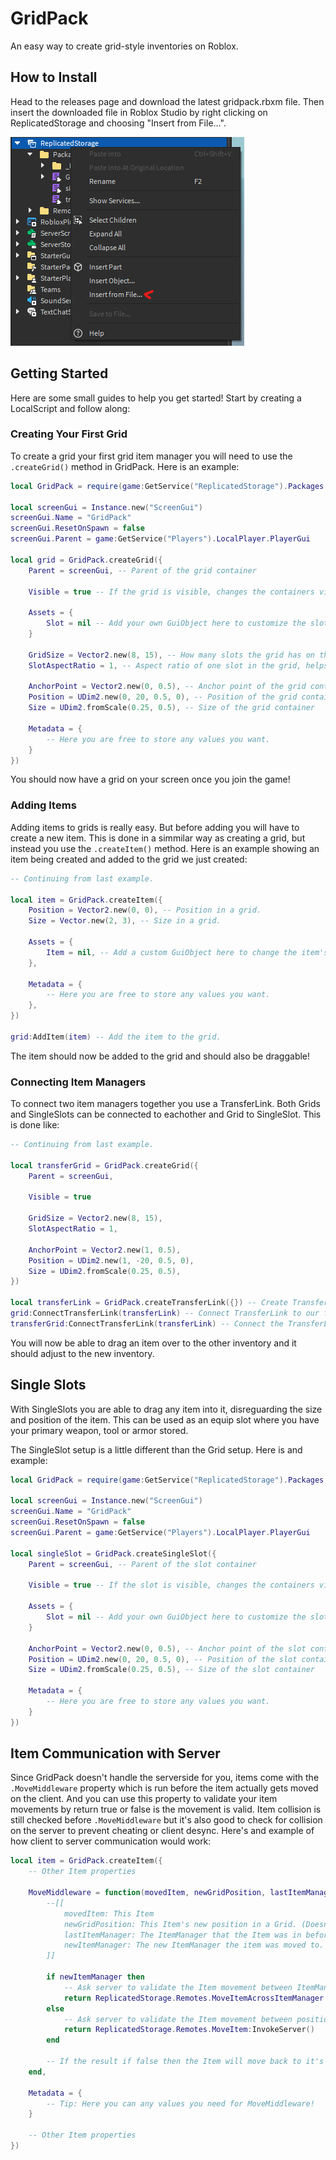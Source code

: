 # GridPack
An easy way to create grid-style inventories on Roblox.

## How to Install
Head to the releases page and download the latest gridpack.rbxm file.
Then insert the downloaded file in Roblox Studio by right clicking on ReplicatedStorage and choosing "Insert from File...".

![InsertFromFile](./readme/InsertFromFile.png)

## Getting Started
Here are some small guides to help you get started!
Start by creating a LocalScript and follow along:

### Creating Your First Grid
To create a grid your first grid item manager you will need to use the `.createGrid()` method in GridPack.
Here is an example:

```lua
local GridPack = require(game:GetService("ReplicatedStorage").Packages.GridPack)

local screenGui = Instance.new("ScreenGui")
screenGui.Name = "GridPack"
screenGui.ResetOnSpawn = false
screenGui.Parent = game:GetService("Players").LocalPlayer.PlayerGui

local grid = GridPack.createGrid({
    Parent = screenGui, -- Parent of the grid container

    Visible = true -- If the grid is visible, changes the containers visible property. Also disables item interaction on all items inside.

    Assets = {
        Slot = nil -- Add your own GuiObject here to customize the slots in the grid.
    }

    GridSize = Vector2.new(8, 15), -- How many slots the grid has on the X and Y axes.
    SlotAspectRatio = 1, -- Aspect ratio of one slot in the grid, helps with different resolutions if you're using scale instead of offset.

    AnchorPoint = Vector2.new(0, 0.5), -- Anchor point of the grid container
    Position = UDim2.new(0, 20, 0.5, 0), -- Position of the grid container
    Size = UDim2.fromScale(0.25, 0.5), -- Size of the grid container
	
    Metadata = {
        -- Here you are free to store any values you want.
    }
})
```

You should now have a grid on your screen once you join the game!

### Adding Items
Adding items to grids is really easy. But before adding you will have to create a new item. This is done in a simmilar way as creating a grid, but instead you use the `.createItem()` method.
Here is an example showing an item being created and added to the grid we just created:

```lua
-- Continuing from last example.

local item = GridPack.createItem({
    Position = Vector2.new(0, 0), -- Position in a grid.
    Size = Vector.new(2, 3), -- Size in a grid.

    Assets = {
        Item = nil, -- Add a custom GuiObject here to change the item's gui element.
    },
	
    Metadata = {
        -- Here you are free to store any values you want.
    },
})

grid:AddItem(item) -- Add the item to the grid.
```

The item should now be added to the grid and should also be draggable!

### Connecting Item Managers
To connect two item managers together you use a TransferLink. Both Grids and SingleSlots can be connected to eachother and Grid to SingleSlot.
This is done like:

```lua
-- Continuing from last example.

local transferGrid = GridPack.createGrid({
    Parent = screenGui,

    Visible = true

    GridSize = Vector2.new(8, 15),
    SlotAspectRatio = 1,

    AnchorPoint = Vector2.new(1, 0.5),
    Position = UDim2.new(1, -20, 0.5, 0),
    Size = UDim2.fromScale(0.25, 0.5),
})

local transferLink = GridPack.createTransferLink({}) -- Create TransferLink
grid:ConnectTransferLink(transferLink) -- Connect TransferLink to our first grid.
transferGrid:ConnectTransferLink(transferLink) -- Connect the TransferLink to our new grid.
```

You will now be able to drag an item over to the other inventory and it should adjust to the new inventory.

## Single Slots
With SingleSlots you are able to drag any item into it, disreguarding the size and position of the item. This can be used as an equip slot where you have your primary weapon, tool or armor stored.

The SingleSlot setup is a little different than the Grid setup.
Here is and example:

```lua
local GridPack = require(game:GetService("ReplicatedStorage").Packages.GridPack)

local screenGui = Instance.new("ScreenGui")
screenGui.Name = "GridPack"
screenGui.ResetOnSpawn = false
screenGui.Parent = game:GetService("Players").LocalPlayer.PlayerGui

local singleSlot = GridPack.createSingleSlot({
    Parent = screenGui, -- Parent of the slot container

    Visible = true -- If the slot is visible, changes the containers visible property. Also disables item interaction on the item inside.

    Assets = {
        Slot = nil -- Add your own GuiObject here to customize the slot.
    }

    AnchorPoint = Vector2.new(0, 0.5), -- Anchor point of the slot container
    Position = UDim2.new(0, 20, 0.5, 0), -- Position of the slot container
    Size = UDim2.fromScale(0.25, 0.5), -- Size of the slot container
	
    Metadata = {
        -- Here you are free to store any values you want.
    }
})
```

## Item Communication with Server
Since GridPack doesn't handle the serverside for you, items come with the `.MoveMiddleware` property which is run before the item actually gets moved on the client.
And you can use this property to validate your item movements by return true or false is the movement is valid.
Item collision is still checked before `.MoveMiddleware` but it's also good to check for collision on the server to prevent cheating or client desync.
Here's and example of how client to server communication would work:

```lua
local item = GridPack.createItem({
	-- Other Item properties
	
	MoveMiddleware = function(movedItem, newGridPosition, lastItemManager, newItemManager)
        --[[
            movedItem: This Item
            newGridPosition: This Item's new position in a Grid. (Doesn't apply with SingleSlots)
            lastItemManager: The ItemManager that the Item was in before it got moved.
            newItemManager: The new ItemManager the item was moved to. (If there is one)
        ]]

		if newItemManager then
            -- Ask server to validate the Item movement between ItemManagers and return the result to the Item
			return ReplicatedStorage.Remotes.MoveItemAcrossItemManager:InvokeServer()
		else
            -- Ask server to validate the Item movement between positions and return the result to the Item
			return ReplicatedStorage.Remotes.MoveItem:InvokeServer()
		end

        -- If the result if false then the Item will move back to it's last position.
	end,

    Metadata = {
        -- Tip: Here you can any values you need for MoveMiddleware!
    }
	
	-- Other Item properties
})
```